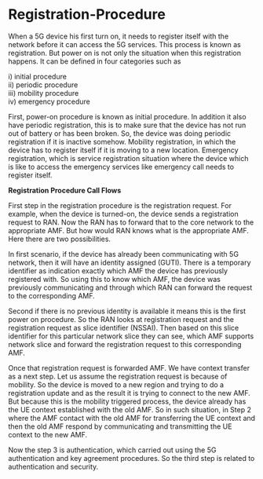 # Registration-Procedure

When a 5G device his first turn on, it needs to register itself with the network before it can access the 5G services. This process is known as registration. But power on is not only the situation when this registration happens. It can be defined in four categories such as 

i) initial procedure <br />
ii) periodic procedure <br />
iii) mobility procedure <br />
iv) emergency procedure <br />

First, power-on procedure is known as initial procedure. In addition it also have periodic registration, this is to make sure that the device has not run out of battery or has been broken. So, the device was doing periodic registration if it is inactive somehow. Mobility registration, in which the device has to register itself if it is moving to a new location. Emergency registration, which is service registration situation where the device which is like to access the emergency services like emergency call needs to register itself.

**Registration Procedure Call Flows**

First step in the registration procedure is the registration request. For example, when the device is turned-on, the device sends a registration request to RAN. Now the RAN has to forward that to the core network to the appropriate AMF. But how would RAN knows what is the appropriate AMF. Here there are two possibilities.

In first scenario, if the device has already been communicating with 5G network, then it will have an identity assigned (GUTI). There is a temporary identifier as indication exactly which AMF the device has previously registered with. So using this to know which AMF, the device was previously communicating and through which RAN can forward the request to the corresponding AMF. 

Second if there is no previous identity is available it means this is the first power on procedure. So the RAN looks at registration request and the registration request as slice identifier (NSSAI). Then based on this slice identifier for this particular network slice they can see, which AMF supports network slice and forward the registration request to this corresponding AMF. 

Once that registration request is forwarded AMF. We have context transfer as a next step. Let us assume the registration request is because of mobility. So the device is moved to a new region and trying to do a registration update and as the result it is trying to connect to the new AMF. But because this is the mobility triggered process, the device already has the UE context established with the old AMF. So in such situation, in Step 2 where the AMF contact with the old AMF for transferring the UE context and then the old AMF respond by communicating and transmitting the UE context to the new AMF. 

Now the step 3 is authentication, which carried out using the 5G authentication and key agreement procedures. So the third step is related to authentication and security. 
